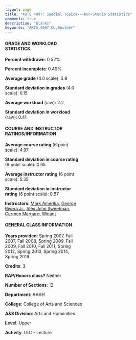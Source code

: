 ```yaml
---
layout: page
title: "ARTS 4097: Special Topics---Non-Studio Statistics"
comments: true
description: "blanks"
keywords: "ARTS,4097,CU,Boulder"
---
```

<head>
<script src="https://ajax.googleapis.com/ajax/libs/jquery/2.1.3/jquery.min.js"></script>
<script src="https://dl.dropboxusercontent.com/s/pc42nxpaw1ea4o9/highcharts.js?dl=0"></script>
<!-- <script src="../assets/js/highcharts.js"></script> -->
<style type="text/css">@font-face {
	font-family: "Bebas Neue";
	src: url(https://www.filehosting.org/file/details/544349/BebasNeue Regular.otf) format("opentype");
	}
	h1.Bebas { 
		font-family: "Bebas Neue", Verdana, Tahoma;
	}
</style>
</head>
<body>
	<div id="container" style="float: right; width: 45%; height: 88%; margin-left: 2.5%; margin-right: 2.5%;"></div>
	<script language="JavaScript">
		$(document).ready(function() {
		var chart = {type: 'column'};
		var title = {text: 'Grade Distribution'};
		var xAxis = {categories: ['A','B','C','D','F'],crosshair: true};
		var yAxis = {min: 0,title: {text: 'Percentage'}};
		var tooltip = {headerFormat: '<center><b><span style="font-size:20px">{point.key}</span></b></center>',
		               pointFormat: '<td style="padding:0"><b>{point.y:.1f}%</b></td>',
		               footerFormat: '</table>',shared: true,useHTML: true};
		var plotOptions = {column: {pointPadding: 0.0,borderWidth: 0}};  
		var credits = {enabled: false};var series= [{name: 'Percent',data: [90.87,9.13,0.0,0.0,0.0,]}];
		var json = {};
		json.chart = chart;
		json.title = title;
		json.tooltip = tooltip;
		json.xAxis = xAxis;
		json.yAxis = yAxis;  
		json.series = series;
		json.plotOptions = plotOptions;  
		json.credits = credits;
		$('#container').highcharts(json);
	});
	</script>
</body>
			   
#### GRADE AND WORKLOAD STATISTICS

**Percent withdrawn**: 0.52%

**Percent incomplete**: 0.49%

**Average grade** (4.0 scale): 3.9

**Standard deviation in grades** (4.0 scale): 0.15

**Average workload** (raw): 2.2

**Standard deviation in workload** (raw): 0.41

#### COURSE AND INSTRUCTOR RATINGS/INFORMATION

**Average course rating** (6 point scale): 4.97

**Standard deviation in course rating** (6 point scale): 0.65

**Average instructor rating** (6 point scale): 5.35

**Standard deviation in instructor rating** (6 point scale): 0.57

**Instructors**: <a href='../../instructors/Mark_Amerika'>Mark Amerika</a>, <a href='../../instructors/George_Rivera_Jr.'>George Rivera Jr.</a>, <a href='../../instructors/Alex_John_Sweetman'>Alex John Sweetman</a>, <a href='../../instructors/Carmen_Margaret_Winant'>Carmen Margaret Winant</a>

#### GENERAL CLASS INFORMATION

**Years provided**: Spring 2007, Fall 2007, Fall 2008, Spring 2009, Fall 2009, Fall 2010, Fall 2011, Spring 2012, Spring 2013, Spring 2014, Spring 2016

**Credits**: 3

**RAP/Honors class?** Neither

**Number of Sections**: 12

**Department**: AAAH

**College**: College of Arts and Sciences

**A&S Division**: Arts and Humanities

**Level**: Upper

**Activity**: LEC - Lecture

